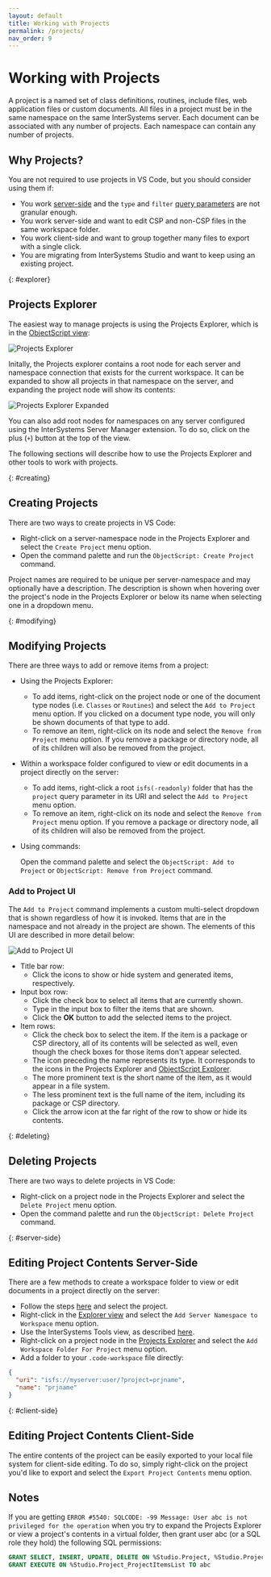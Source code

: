 ```yaml
---
layout: default
title: Working with Projects
permalink: /projects/
nav_order: 9
---
```


# Working with Projects

A project is a named set of class definitions, routines, include files, web application files or custom documents. All files in a project must be in the same namespace on the same InterSystems server. Each document can be associated with any number of projects. Each namespace can contain any number of projects.

## Why Projects?

You are not required to use projects in VS Code, but you should consider using them if:

* You work [server-side](../serverside) and the `type` and `filter` [query parameters](../serverside/#filters-and-display-options) are not granular enough.
* You work server-side and want to edit CSP and non-CSP files in the same workspace folder.
* You work client-side and want to group together many files to export with a single click.
* You are migrating from InterSystems Studio and want to keep using an existing project.

{: #explorer}
## Projects Explorer

The easiest way to manage projects is using the Projects Explorer, which is in the [ObjectScript view](../extensionui/#objectscript-view):

![Projects Explorer](../assets/images/projects-explorer.png "projects explorer")

Initally, the Projects explorer contains a root node for each server and namespace connection that exists for the current workspace. It can be expanded to show all projects in that namespace on the server, and expanding the project node will show its contents:

![Projects Explorer Expanded](../assets/images/projects-explorer-expanded.png "projects explorer expanded")

You can also add root nodes for namespaces on any server configured using the InterSystems Server Manager extension. To do so, click on the plus (`+`) button at the top of the view.

The following sections will describe how to use the Projects Explorer and other tools to work with projects.

{: #creating}
## Creating Projects

There are two ways to create projects in VS Code:

* Right-click on a server-namespace node in the Projects Explorer and select the `Create Project` menu option.
* Open the command palette and run the `ObjectScript: Create Project` command.

Project names are required to be unique per server-namespace and may optionally have a description. The description is shown when hovering over the project's node in the Projects Explorer or below its name when selecting one in a dropdown menu.

{: #modifying}
## Modifying Projects

There are three ways to add or remove items from a project:

* Using the Projects Explorer:
  * To add items, right-click on the project node or one of the document type nodes (i.e. `Classes` or `Routines`) and select the `Add to Project` menu option. If you clicked on a document type node, you will only be shown documents of that type to add.
  * To remove an item, right-click on its node and select the `Remove from Project` menu option. If you remove a package or directory node, all of its children will also be removed from the project.
* Within a workspace folder configured to view or edit documents in a project directly on the server:
  * To add items, right-click a root `isfs(-readonly)` folder that has the `project` query parameter in its URI and select the `Add to Project` menu option.
  * To remove an item, right-click on its node and select the `Remove from Project` menu option. If you remove a package or directory node, all of its children will also be removed from the project.
* Using commands:

  Open the command palette and select the `ObjectScript: Add to Project` or `ObjectScript: Remove from Project` command.

### Add to Project UI

The `Add to Project` command implements a custom multi-select dropdown that is shown regardless of how it is invoked. Items that are in the namespace and not already in the project are shown. The elements of this UI are described in more detail below:

![Add to Project UI](../assets/images/add-to-project.png "add to project UI")

* Title bar row:
  * Click the icons to show or hide system and generated items, respectively.
* Input box row:
  * Click the check box to select all items that are currently shown.
  * Type in the input box to filter the items that are shown.
  * Click the **OK** button to add the selected items to the project.
* Item rows:
  * Click the check box to select the item. If the item is a package or CSP directory, all of its contents will be selected as well, even though the check boxes for those items don't appear selected.
  * The icon preceding the name represents its type. It corresponds to the icons in the Projects Explorer and [ObjectScript Explorer](../extensionui/#objectscript-view).
  * The more prominent text is the short name of the item, as it would appear in a file system.
  * The less prominent text is the full name of the item, including its package or CSP directory.
  * Click the arrow icon at the far right of the row to show or hide its contents.

{: #deleting}
## Deleting Projects

There are two ways to delete projects in VS Code:

* Right-click on a project node in the Projects Explorer and select the `Delete Project` menu option.
* Open the command palette and run the `ObjectScript: Delete Project` command.

{: #server-side}
## Editing Project Contents Server-Side

There are a few methods to create a workspace folder to view or edit documents in a project directly on the server:

* Follow the steps [here](../serverside/#config-server-side) and select the project.
* Right-click in the [Explorer view](../extensionui/#explorer-view) and select the `Add Server Namespace to Workspace` menu option.
* Use the InterSystems Tools view, as described [here](../extensionui/#viewing-and-editing-source-code-on-the-server).
* Right-click on a project node in the [Projects Explorer](../projects/#explorer) and select the `Add Workspace Folder For Project` menu option.
* Add a folder to your `.code-workspace` file directly:
```json
{
  "uri": "isfs://myserver:user/?project=prjname",
  "name": "prjname"
}
```

{: #client-side}
## Editing Project Contents Client-Side

The entire contents of the project can be easily exported to your local file system for client-side editing. To do so, simply right-click on the project you'd like to export and select the `Export Project Contents` menu option.

## Notes

If you are getting `ERROR #5540: SQLCODE: -99 Message: User abc is not privileged for the operation` when you try to expand the Projects Explorer or view a project's contents in a virtual folder, then grant user abc (or a SQL role they hold) the following SQL permissions:

```SQL
GRANT SELECT, INSERT, UPDATE, DELETE ON %Studio.Project, %Studio.ProjectItem TO abc
GRANT EXECUTE ON %Studio.Project_ProjectItemsList TO abc
```
